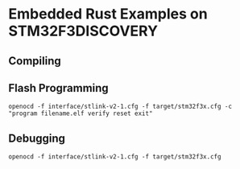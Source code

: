 # Embedded Rust Examples on STM32F3DISCOVERY

## Compiling

## Flash Programming

```
openocd -f interface/stlink-v2-1.cfg -f target/stm32f3x.cfg -c "program filename.elf verify reset exit"
```

## Debugging

```
openocd -f interface/stlink-v2-1.cfg -f target/stm32f3x.cfg
```